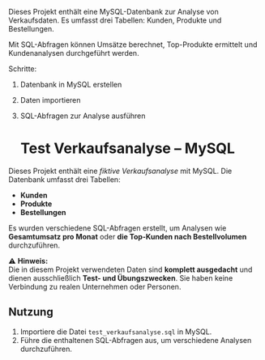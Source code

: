 Dieses Projekt enthält eine MySQL-Datenbank zur Analyse von Verkaufsdaten. Es umfasst drei Tabellen: Kunden, Produkte und Bestellungen.

Mit SQL-Abfragen können Umsätze berechnet, Top-Produkte ermittelt und Kundenanalysen durchgeführt werden.

Schritte:

1. Datenbank in MySQL erstellen
2. Daten importieren
3. SQL-Abfragen zur Analyse ausführen

   # Test Verkaufsanalyse – MySQL

Dieses Projekt enthält eine *fiktive Verkaufsanalyse* mit MySQL. Die Datenbank umfasst drei Tabellen:  

- **Kunden**  
- **Produkte**  
- **Bestellungen**  

Es wurden verschiedene SQL-Abfragen erstellt, um Analysen wie **Gesamtumsatz pro Monat** oder **die Top-Kunden nach Bestellvolumen** durchzuführen.  

⚠️ **Hinweis:**  
Die in diesem Projekt verwendeten Daten sind **komplett ausgedacht** und dienen ausschließlich **Test- und Übungszwecken**. Sie haben keine Verbindung zu realen Unternehmen oder Personen.  

## Nutzung  
1. Importiere die Datei `test_verkaufsanalyse.sql` in MySQL.  
2. Führe die enthaltenen SQL-Abfragen aus, um verschiedene Analysen durchzuführen.  



